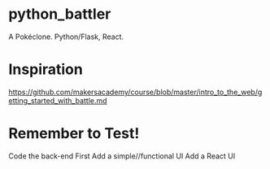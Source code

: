 # python_battler
A Pokéclone. Python/Flask, React.

# Inspiration
https://github.com/makersacademy/course/blob/master/intro_to_the_web/getting_started_with_battle.md

# Remember to Test!
Code the back-end First
Add a simple//functional UI
Add a React UI 
